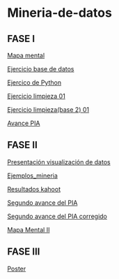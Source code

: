 # Mineria-de-datos

## FASE I
[Mapa mental](https://github.com/MarianaAvila20/Mineria-de-dat/blob/main/MAPA%20MENTAL_1_1941460.pdf)

[Ejercicio base de datos]()

[Ejercico de Python](https://github.com/MarianaAvila20/Mineria-de-dat/blob/main/Ej_Python_1941460.ipynb)

[Ejercicio limpieza 01](https://github.com/AranzaEsteban/Mineria-de-datos/blob/main/Ej_Limpieza_01.ipynb)

[Ejercicio limpieza(base 2) 01](https://github.com/AranzaEsteban/Mineria-de-datos/blob/main/Ej_Limpieza(base2)_01.ipynb)

[Avance PIA](https://github.com/AranzaEsteban/Mineria-de-datos/blob/main/Avance_PIA_Equipo1%20(1).ipynb)

## FASE II
[Presentación visualización de datos](https://github.com/AranzaEsteban/Mineria-de-datos/blob/main/Presentación_Visualización_01.pdf)

[Ejemplos_mineria](https://github.com/AranzaEsteban/Mineria-de-datos/blob/main/Ejemplos_miner%C3%ADa.ipynb)

[Resultados kahoot](https://github.com/AranzaEsteban/Mineria-de-datos/blob/main/Resultados%20kahoot%20visualización.pdf)

[Segundo avance del PIA](https://github.com/AranzaEsteban/Mineria-de-datos/blob/main/AvancePIA_II_Grupo3_01.ipynb)

[Segundo avance del PIA corregido](https://github.com/AranzaEsteban/Mineria-de-datos/blob/main/AvancePIA_II_Grupo3_01_Corregido.ipynb)


[Mapa Mental II](https://github.com/MarianaAvila20/Mineria-de-dat/blob/main/MapaMental_2_1941460.pdf)


## FASE III

[Poster](https://github.com/AranzaEsteban/Mineria-de-datos/blob/main/Avance%20poster.pdf)
